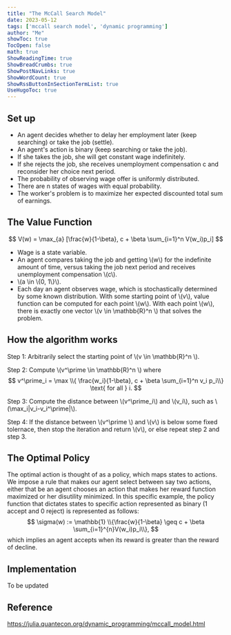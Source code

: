 ```yaml
---
title: "The McCall Search Model" 
date: 2023-05-12
tags: ['mccall search model', 'dynamic programming']
author: "Me"
showToc: true
TocOpen: false
math: true
ShowReadingTime: true
ShowBreadCrumbs: true
ShowPostNavLinks: true
ShowWordCount: true
ShowRssButtonInSectionTermList: true
UseHugoToc: true
---
```


## Set up 
- An agent decides whether to delay her employment later (keep searching) or take the job (settle).
- An agent's action is binary (keep searching or take the job).
- If she takes the job, she will get constant wage indefinitely.
- If she rejects the job, she receives unemployment compensation c and reconsider her choice next period.
- The probability of observing wage offer is uniformly distributed. 
- There are n states of wages with equal probability.
- The worker's problem is to maximize her expected discounted total sum of earnings. 


## The Value Function 

$$ 
V(w) = \max_{a} [\frac{w}{1-\beta}, c + \beta \sum_{i=1}^n V(w_i)p_i]
$$ 

- Wage is a state variable. 
- An agent compares taking the job and getting \\(w\\) for the indefinite amount of time, versus taking the job next period and receives unemployment compensation \\(c\\). 
- \\(a \in \\{0, 1\\}\\). 
- Each day an agent observes wage, which is stochastically determined by some known distribution.  With some starting point of \\(v\\), value function can be computed for each point \\(w\\).  With each point \\(w\\), there is exactly one vector \\(v \in \mathbb{R}^n \\) that solves the problem. 


## How the algorithm works 
Step 1: Arbitrarily select the starting point of \\(v \in \mathbb{R}^n \\).

Step 2: Compute \\(v^\prime \in \mathbb{R}^n \\)  where 
$$ 
v^\prime_i = \max \\{ \frac{w_i}{1-\beta}, c + \beta \sum_{i=1}^n v_i p_i\\} \text{ for all } i. 
$$ 

Step 3: Compute the distance between \\(v^\prime_i\\) and \\(v_i\\), such as \\(\max_i|v_i-v_i^\prime|\\). 

Step 4: If the distance between \\(v^\prime \\) and \\(v\\) is below some fixed tolernace, then stop the iteration and return \\(v\\), or else repeat step 2 and step 3. 


## The Optimal Policy 

The optimal action is thought of as a policy, which maps states to actions.  We impose a rule that makes our agent select between say two actions, either that be an agent chooses an action that makes her reward function maximized or her disutility minimized.  In this specific example, the policy function that dictates states to specific action represented as binary (1 accept and 0 reject) is represented as follows: 
$$ 
\sigma(w) := \mathbb{1} \\{\frac{w}{1-\beta} \geq c + \beta \sum_{i=1}^{n}V(w_i)p_i\\},
$$ 
which implies an agent accepts when its reward is greater than the reward of decline. 
## Implementation 
To be updated 

## Reference
https://julia.quantecon.org/dynamic_programming/mccall_model.html